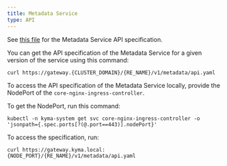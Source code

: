 ```yaml
---
title: Metadata Service
type: API
---
```


See [this file](assets/metadataapi.yaml) for the Metadata Service API specification.


You can get the API specification of the Metadata Service for a given version of the service using this command:
```
curl https://gateway.{CLUSTER_DOMAIN}/{RE_NAME}/v1/metadata/api.yaml
```

To access the API specification of the Metadata Service locally, provide the NodePort of the `core-nginx-ingress-controller`.

To get the NodePort, run this command:

```
kubectl -n kyma-system get svc core-nginx-ingress-controller -o 'jsonpath={.spec.ports[?(@.port==443)].nodePort}'
```

To access the specification, run:

```
curl https://gateway.kyma.local:{NODE_PORT}/{RE_NAME}/v1/metadata/api.yaml
```
